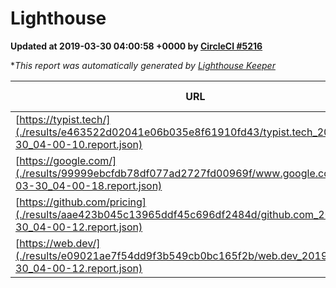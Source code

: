 
# Lighthouse

**Updated at 2019-03-30 04:00:58 +0000 by [CircleCI #5216](https://circleci.com/gh/ItinerisLtd/lighthouse-keeper-example/5216)**

**This report was automatically generated by [Lighthouse Keeper](https://github.com/itinerisltd/lighthouse-keeper)*

| URL | Performance | Accessibility | Best Practices | SEO | PWA | Updated At |
| --- | --- | --- | --- | --- | --- | --- |
| [https://typist.tech/](./results/e463522d02041e06b035e8f61910fd43/typist.tech_2019-03-30_04-00-10.report.json) | 1 |  |  |  |  | 2019-03-30T04:00:10.412Z |
| [https://google.com/](./results/99999ebcfdb78df077ad2727fd00969f/www.google.com_2019-03-30_04-00-18.report.json) | 0.94 | 0.71 | 0.93 | 0.82 | 0.58 | 2019-03-30T04:00:18.756Z |
| [https://github.com/pricing](./results/aae423b045c13965ddf45c696df2484d/github.com_2019-03-30_04-00-12.report.json) | 0.86 | 0.89 | 0.93 | 0.9 | 0.58 | 2019-03-30T04:00:12.746Z |
| [https://web.dev/](./results/e09021ae7f54dd9f3b549cb0bc165f2b/web.dev_2019-03-30_04-00-12.report.json) | 0.97 | 0.93 | 1 | 0.96 | 1 | 2019-03-30T04:00:12.023Z |
